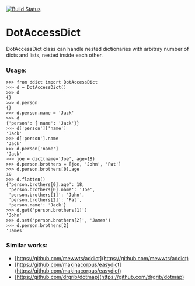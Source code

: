 [![Build Status](https://travis-ci.org/rbehzadan/ddict.svg?branch=master)](https://travis-ci.org/rbehzadan/ddict)
# DotAccessDict

DotAccessDict class can handle nested dictionaries with arbitray number of
dicts and lists, nested inside each other.

### Usage:

```
>>> from ddict import DotAccessDict
>>> d = DotAccessDict()
>>> d
{}
>>> d.person
{}
>>> d.person.name = 'Jack'
>>> d
{'person': {'name': 'Jack'}}
>>> d['person']['name']
'Jack'
>>> d['person'].name
'Jack'
>>> d.person['name']
'Jack'
>>> joe = dict(name='Joe', age=18)
>>> d.person.brothers = [joe, 'John', 'Pat']
>>> d.person.brothers[0].age
18
>>> d.flatten()
{'person.brothers[0].age': 18,
 'person.brothers[0].name': 'Joe',
 'person.brothers[1]': 'John',
 'person.brothers[2]': 'Pat',
 'person.name': 'Jack'}
>>> d.get('person.brothers[1]')
'John'
>>> d.set('person.brothers[2]', 'James')
>>> d.person.brothers[2]
'James'
```

### Similar works:
 - [https://github.com/mewwts/addict](https://github.com/mewwts/addict)
 - [https://github.com/makinacorpus/easydict](https://github.com/makinacorpus/easydict)
 - [https://github.com/drgrib/dotmap](https://github.com/drgrib/dotmap)